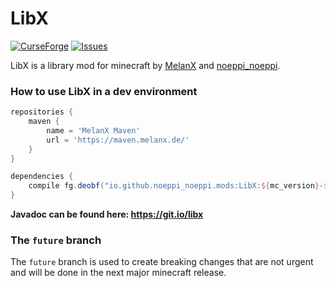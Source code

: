 # LibX

[![CurseForge](http://cf.way2muchnoise.eu/full_412525_downloads.svg)](https://www.curseforge.com/minecraft/mc-mods/libx)
[![Issues](https://img.shields.io/github/issues/noeppi-noeppi/LibX)](https://github.com/noeppi-noeppi/LibX/issues)

LibX is a library mod for minecraft by [MelanX](https://www.curseforge.com/members/melanx/projects) and [noeppi_noeppi](https://www.curseforge.com/members/noeppinoeppi/projects).


### How to use LibX in a dev environment

```groovy
repositories {
    maven {
        name = 'MelanX Maven'
        url = 'https://maven.melanx.de/'
    }
}

dependencies {
    compile fg.deobf("io.github.noeppi_noeppi.mods:LibX:${mc_version}-${libx-version}")
}
```

**Javadoc can be found here: https://git.io/libx**

### The `future` branch

The `future` branch is used to create breaking changes that are not urgent and will be done in the next major minecraft release.